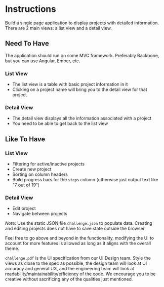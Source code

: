 # Instructions
Build a single page application to display projects with detailed information. There are 2 main views: a list view and a detail view.

## Need To Have
The application should run on some MVC framework. Preferably Backbone, but you can use Angular, Ember, etc.

### List View
- The list view is a table with basic project information in it
- Clicking on a project name will bring you to the detail view for that project

### Detail View
- The detail view displays all the information associated with a project
- You need to be able to get back to the list view

## Like To Have
### List View
- Filtering for active/inactive projects
- Create new project
- Sorting on column headers
- Build progress bars for the `steps` column (otherwise just output text like "7 out of 19")

### Detail View
- Edit project
- Navigate between projects

*Note*: Use the static JSON file `challenge.json` to populate data. Creating and editing projects does not have to save state outside the browser.

Feel free to go above and beyond in the functionality, modifying the UI to account for more features is allowed as long as it aligns with the overall theme.

`challenge.pdf` is the UI specification from our UI Design team. Style the views as close to the spec as possible, the design team will look at UI accuracy and general UX, and the engineering team will look at readability/maintainability/efficiency of the code. We encourage you to be creative without sacrificing any of the qualities just mentioned.
